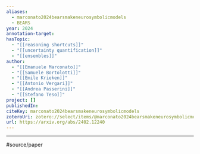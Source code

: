 ```yaml
---
aliases:
  - marconato2024bearsmakeneurosymbolicmodels
  - BEARS
year: 2024
annotation-target:
hasTopic:
  - "[[reasoning shortcuts]]"
  - "[[uncertainty quantification]]"
  - "[[ensembles]]"
author:
  - "[[Emanuele Marconato]]"
  - "[[Samuele Bortolotti]]"
  - "[[Emile Krieken]]"
  - "[[Antonio Vergari]]"
  - "[[Andrea Passerini]]"
  - "[[Stefano Teso]]"
project: []
publishedIn:
citeKey: marconato2024bearsmakeneurosymbolicmodels
zoteroUri: zotero://select/items/@marconato2024bearsmakeneurosymbolicmodels
url: https://arxiv.org/abs/2402.12240
---
```



--- 
#source/paper